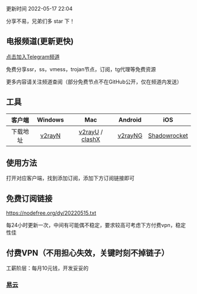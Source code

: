 更新时间 2022-05-17 22:04

分享不易，兄弟们多 star 下！

## 电报频道(更新更快)

[点击加入Telegram频道](https://t.me/nodefreechannel)

免费分享ssr，ss，vmess，trojan节点，订阅，tg代理等免费资源

更多内容请关注频道查阅（部分免费节点不在GitHub公开，仅在频道内发送）

## 工具

 客户端 | Windows | Mac | Android | iOS 
 :-: | :-: | :-:| :-:| :-:
 下载地址 | [v2rayN](https://github.com/2dust/v2rayN/releases/download/3.27/v2rayN-Core.zip) | [v2rayU](https://github.com/yanue/V2rayU/releases/download/3.2.0/V2rayU.dmg) / [clashX](https://github.com/yichengchen/clashX/releases) | [v2rayNG](https://github.com/2dust/v2rayNG/releases/download/1.4.12/v2rayNG_1.4.12_arm64-v8a.apk) | [Shadowrocket](https://apps.apple.com/us/app/shadowrocket/id932747118) 

## 使用方法

打开对应客户端，找到添加订阅，添加下方订阅链接即可

## 免费订阅链接

https://nodefree.org/dy/20220515.txt

每24小时更新一次，中间有可能偶不稳定，要求较高可考虑下方付费vpn，稳定性佳

## 付费VPN（不用担心失效，关键时刻不掉链子）

工薪阶层：每月10元钱，开发妥妥的

### [易云](https://yiyun.io/#/register?code=ZtipZKdu)
